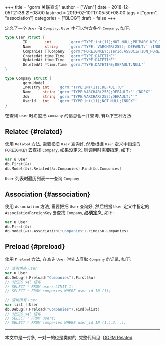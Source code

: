 +++
title = "gorm 关联查询"
author = ["Wen"]
date = 2018-12-05T21:38:21+08:00
lastmod = 2019-02-10T17:05:50+08:00
tags = ["gorm", "association"]
categories = ["BLOG"]
draft = false
+++

定义了一个 `User` 和 `Company`, `User` 中可以包含多个 `Company`, 如下:

```go
type User struct {
        ID        int        `gorm:"TYPE:int(11);NOT NULL;PRIMARY_KEY;INDEX"`
        Name      string     `gorm:"TYPE: VARCHAR(255); DEFAULT:'';INDEX"`
        Companies []Company  `gorm:"FOREIGNKEY:UserId;ASSOCIATION_FOREIGNKEY:ID"`
        CreatedAt time.Time  `gorm:"TYPE:DATETIME"`
        UpdatedAt time.Time  `gorm:"TYPE:DATETIME"`
        DeletedAt *time.Time `gorm:"TYPE:DATETIME;DEFAULT:NULL"`
}

type Company struct {
        gorm.Model
        Industry int    `gorm:"TYPE:INT(11);DEFAULT:0"`
        Name     string `gorm:"TYPE:VARCHAR(255);DEFAULT:'';INDEX"`
        Job      string `gorm:"TYPE:VARCHAR(255);DEFAULT:''"`
        UserId   int    `gorm:"TYPE:int(11);NOT NULL;INDEX"`
}
```

在查询 `User` 时希望把 `Company` 的信息也一并查询, 有以下三种方法:


## Related {#related}

使用 `Related` 方法, 需要把把 `User` 查询好, 然后根据 `User` 定义中指定的 `FOREIGNKEY` 去查找 `Company`, 如果没定义, 则调用时需要指定, 如下:

```go
var u User
db.First(&u)
db.Model(&u).Related(&u.Companies).Find(&u.Companies)
```

`User` 列表时遍历列表一一查询 `Company`


## Association {#association}

使用 `Association` 方法, 需要把把 `User` 查询好, 然后根据 `User` 定义中指定的 `AssociationForeignKey` 去查找 `Company`, **必须定义**, 如下:

```go
var u User
db.First(&u)
db.Model(&u).Association("Companies").Find(&u.Companies)
```


## Preload {#preload}

使用 `Preload` 方法, 在查询 `User` 时先去获取 `Company` 的记录, 如下:

```go
// 查询单条 user
var u User
db.Debug().Preload("Companies").First(&u)
// 对应的 sql 语句
// SELECT * FROM users LIMIT 1;
// SELECT * FROM companies WHERE user_id IN (1);

// 查询所有 user
var list []User
db.Debug().Preload("Companies").Find(&list)
// 对应的 sql 语句
// SELECT * FROM users;
// SELECT * FROM companies WHERE user_id IN (1,2,3...);
```

---

本文中是一对多, 一对一的也是类似的, 完整代码见: [GORM Related](https://github.com/jouyouyun/examples/tree/master/gorm/related)
